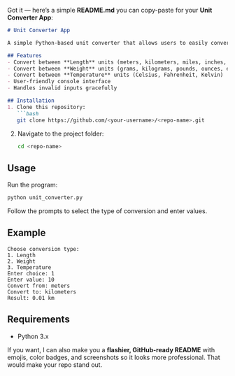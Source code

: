 Got it — here’s a simple **README.md** you can copy-paste for your **Unit Converter App**:

````markdown
# Unit Converter App

A simple Python-based unit converter that allows users to easily convert between different measurement units such as length, weight, temperature, and more.

## Features
- Convert between **Length** units (meters, kilometers, miles, inches, etc.)
- Convert between **Weight** units (grams, kilograms, pounds, ounces, etc.)
- Convert between **Temperature** units (Celsius, Fahrenheit, Kelvin)
- User-friendly console interface
- Handles invalid inputs gracefully

## Installation
1. Clone this repository:
   ```bash
   git clone https://github.com/<your-username>/<repo-name>.git
````

2. Navigate to the project folder:

   ```bash
   cd <repo-name>
   ```

## Usage

Run the program:

```bash
python unit_converter.py
```

Follow the prompts to select the type of conversion and enter values.

## Example

```
Choose conversion type:
1. Length
2. Weight
3. Temperature
Enter choice: 1
Enter value: 10
Convert from: meters
Convert to: kilometers
Result: 0.01 km
```

## Requirements

* Python 3.x


If you want, I can also make you a **flashier, GitHub-ready README** with emojis, color badges, and screenshots so it looks more professional. That would make your repo stand out.  
```
